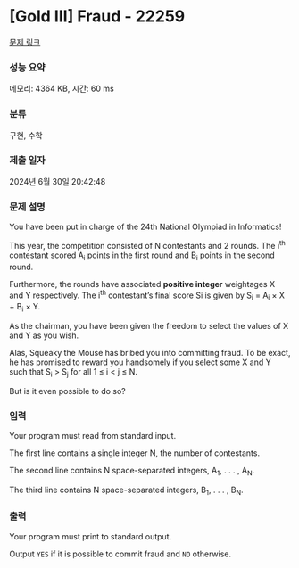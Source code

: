 # [Gold III] Fraud - 22259 

[문제 링크](https://www.acmicpc.net/problem/22259) 

### 성능 요약

메모리: 4364 KB, 시간: 60 ms

### 분류

구현, 수학

### 제출 일자

2024년 6월 30일 20:42:48

### 문제 설명

<p>You have been put in charge of the 24th National Olympiad in Informatics!</p>

<p>This year, the competition consisted of N contestants and 2 rounds. The i<sup>th</sup> contestant scored A<sub>i</sub> points in the first round and B<sub>i</sub> points in the second round.</p>

<p>Furthermore, the rounds have associated <strong>positive integer</strong> weightages X and Y respectively. The i<sup>th</sup> contestant’s final score Si is given by S<sub>i</sub> = A<sub>i</sub> × X + B<sub>i</sub> × Y.</p>

<p>As the chairman, you have been given the freedom to select the values of X and Y as you wish.</p>

<p>Alas, Squeaky the Mouse has bribed you into committing fraud. To be exact, he has promised to reward you handsomely if you select some X and Y such that S<sub>i</sub> > S<sub>j</sub> for all 1 ≤ i < j ≤ N.</p>

<p>But is it even possible to do so?</p>

### 입력 

 <p>Your program must read from standard input.</p>

<p>The first line contains a single integer N, the number of contestants.</p>

<p>The second line contains N space-separated integers, A<sub>1</sub>, . . . , A<sub>N</sub>.</p>

<p>The third line contains N space-separated integers, B<sub>1</sub>, . . . , B<sub>N</sub>.</p>

### 출력 

 <p>Your program must print to standard output.</p>

<p>Output <code>YES</code> if it is possible to commit fraud and <code>NO</code> otherwise.</p>

